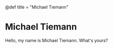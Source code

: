 @def title = "Michael Tiemann"

# Michael Tiemann

Hello, my name is Michael Tiemann. What's yours?

